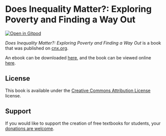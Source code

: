 # Does Inequality Matter?: Exploring Poverty and Finding a Way Out

[![Open in Gitpod](https://gitpod.io/button/open-in-gitpod.svg)](https://gitpod.io/from-referrer/)

_Does Inequality Matter?: Exploring Poverty and Finding a Way Out_ is a book that was published on [cnx.org](https://cnx.org/).

An ebook can be downloaded [here](https://github.com/cnx-user-books/cnxbook-does-inequality-matter-exploring-poverty-and-finding-a-way-out/releases/latest), and the book can be viewed online [here](https://github.com/cnx-user-books/cnxbook-does-inequality-matter-exploring-poverty-and-finding-a-way-out/releases/latest).

## License
This book is available under the [Creative Commons Attribution License](./LICENSE) license.

## Support
If you would like to support the creation of free textbooks for students, your [donations are welcome](https://riceconnect.rice.edu/donation/support-openstax-banner).
